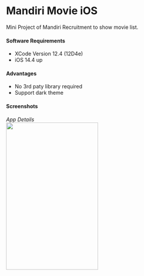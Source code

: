 # Mandiri Movie iOS
Mini Project of Mandiri Recruitment to show movie list. 


#### Software Requirements
* XCode Version 12.4 (12D4e)
* iOS 14.4 up

#### Advantages
* No 3rd paty library required
* Support dark theme

#### Screenshots

*App Details*
<br/>
<img src="https://github.com/affandymurad/MandiriIos/blob/main/preview.gif" width="250" height="400">
<br/>
